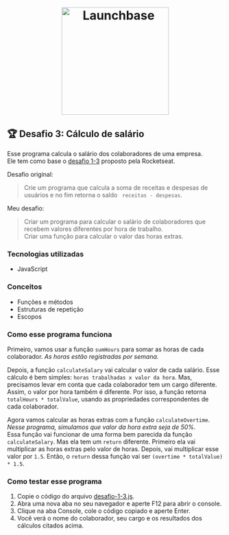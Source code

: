 <h1 align="center">
    <img alt="Launchbase" src="https://rocketseat-cdn.s3-sa-east-1.amazonaws.com/bootcamp-launchbase.png" width="250px" />
</h1>

## :trophy: Desafio 3: Cálculo de salário

Esse programa calcula o salário dos colaboradores de uma empresa.\
Ele tem como base o 
[desafio 1-3](https://github.com/Rocketseat/bootcamp-launchbase-desafios-01/blob/master/desafios/01-3-funcoes-e-estruturas-de-repeticao.md#soma-de-despesas-e-receitas) proposto pela Rocketseat.

Desafio original:
> Crie um programa que calcula a soma de receitas e despesas de usuários e no fim retorna o saldo  ``` receitas - despesas```.

Meu desafio:
> Criar um programa para calcular o salário de colaboradores que recebem valores diferentes por hora de trabalho.\
Criar uma função para calcular o valor das horas extras.

### Tecnologias utilizadas
* JavaScript

### Conceitos
* Funções e métodos
* Estruturas de repetição 
* Escopos

### Como esse programa funciona

Primeiro, vamos usar a função ```sumHours``` para somar as horas de cada colaborador. *As horas estão registradas por semana.*

Depois, a função ```calculateSalary``` vai calcular o valor de cada salário. Esse cálculo é bem simples: ```horas trabalhadas x valor da hora```. Mas, precisamos levar em conta que cada colaborador tem um cargo diferente. Assim, o valor por hora também é diferente. Por isso, a função retorna ```totalHours * totalValue```, usando as propriedades correspondentes de cada colaborador.

Agora vamos calcular as horas extras com a função ```calculateOvertime```. *Nesse programa, simulamos que valor da hora extra seja de 50%.*\
Essa função vai funcionar de uma forma bem parecida da função ```calculateSalary```.
Mas ela tem um ```return``` diferente. Primeiro ela vai multiplicar as horas extras pelo valor de horas.
Depois, vai multiplicar esse valor por ```1.5```. Então, o ```return``` dessa função vai ser ```(overtime * totalValue) * 1.5```.

### Como testar esse programa

1. Copie o código do arquivo [desafio-1-3.js](https://github.com/dhiego-gomes/rocketseat-launchbase-desafios/blob/master/04-funcoes-metodos/desafio-1-3.js).
2. Abra uma nova aba no seu navegador e aperte F12 para abrir o console.
3. Clique na aba Console, cole o código copiado e aperte Enter.
4. Você verá o nome do colaborador, seu cargo e os resultados dos cálculos citados acima.
